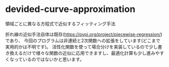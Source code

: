# devided-curve-approximation
領域ごとに異なる方程式で近似するフィッティング手法


折れ線の近似手法自体は既存(<https://pypi.org/project/piecewise-regression/>)であり、
今回のプログラムは非連続と2次関数への拡張をしています(どこまで実用的かは不明です)。
活性化関数を使って場合分けを実装しているので少し書き換えるだけで様々な関数の近似に応用できますし、最適化計算も少し進みやすくなっているのではないかと思います。
